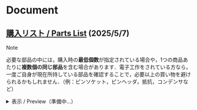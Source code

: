 # Document
## [購入リスト / Parts List](Parts-List_KOROBO_2-1.pdf) (2025/5/7)
> [!NOTE]
> 必要な部品の中には，購入時の**最低個数**が指定されている場合や，1つの商品あたりに**複数個の同じ部品**を含む場合があります．電子工作をされている方なら，一度ご自身が現在所持している部品を確認することで，必要以上の買い物を避けられるかもしれません．（例：ピンソケット，ピンヘッダ，抵抗，コンデンサなど）
<details>
<summary>表示 / Preview（準備中...）</summary>
<table>
  <tr>
    <td>No.</td>
    <td>品名</td>
    <td>単価</td>
    <td>個数</td>
    <td>小計<br>※候補1</td>
    <td>購入先<br>（候補1）</td>
    <td>購入先<br>（候補2）</td>
    <td>備考</td>
  </tr>
  <tr>
    <td>1</td>
    <td>Raspberry Pi Pico</td>
    <td>¥770</td>
    <td>1</td>
    <td>¥770</td>
    <td><a href="https://akizukidenshi.com/catalog/g/g116132/">秋月電子</a></td>
    <td><a href="https://ssci.to/6900">SWITCH<br>SCIENCE</a></td>
    <td></td>
  </tr>
  <tr>
    <td>2</td>
    <td>0.96インチ 128×64ドット<br>有機ELディスプレイ(OLED) 白色</td>
    <td>¥580</td>
    <td>1</td>
    <td>¥580</td>
    <td><a href="https://akizukidenshi.com/catalog/g/g112031/">秋月電子</a></td>
    <td></td>
    <td></td>
  </tr>
  <tr>
    <td>3</td>
    <td>BNO055使用 9軸センサー<br>フュージョンモジュールキット</td>
    <td>¥2,450</td>
    <td>1</td>
    <td>¥2,450</td>
    <td><a href="https://akizukidenshi.com/catalog/g/g116996/">秋月電子</a></td>
    <td></td>
    <td></td>
  </tr>
  <tr>
    <td>4</td>
    <td>SPV1840LR5H-B使用<br>シリコンマイクモジュールキット</td>
    <td>¥450</td>
    <td>1</td>
    <td>¥450</td>
    <td><a href="https://akizukidenshi.com/catalog/g/g116573/">秋月電子</a></td>
    <td></td>
    <td></td>
  </tr>
  <tr>
    <td>5</td>
    <td>TC78H653FTG<br>モータードライバーモジュール</td>
    <td>¥200</td>
    <td>1</td>
    <td>¥200</td>
    <td><a href="https://akizukidenshi.com/catalog/g/g114746/">秋月電子</a></td>
    <td></td>
    <td></td>
  </tr>
  <tr>
    <td>6</td>
    <td>音声合成LSI ATP3011F1-PU<br>(ゆっくりな女性の音声)</td>
    <td>¥1,050</td>
    <td>1</td>
    <td>¥1,050</td>
    <td><a href="https://akizukidenshi.com/catalog/g/g106220/">秋月電子</a></td>
    <td></td>
    <td></td>
  </tr>
  <tr>
    <td>7</td>
    <td>PAM8012使用2ワット<br>D級アンプモジュール</td>
    <td>¥300</td>
    <td>1</td>
    <td>¥300</td>
    <td><a href="https://akizukidenshi.com/catalog/g/g108217/">秋月電子</a></td>
    <td></td>
    <td></td>
  </tr>
  <tr>
    <td>8</td>
    <td>照度センサー<br>NJL7302L-F3</td>
    <td>¥45</td>
    <td>1</td>
    <td>¥45</td>
    <td><a href="https://akizukidenshi.com/catalog/g/g108910/">秋月電子</a></td>
    <td></td>
    <td></td>
  </tr>
  <tr>
    <td>9</td>
    <td>カーボン抵抗 1/2W150kΩ</td>
    <td>¥100</td>
    <td>1</td>
    <td>¥100</td>
    <td><a href="https://akizukidenshi.com/catalog/g/g107855/">秋月電子</a></td>
    <td></td>
    <td></td>
  </tr>
  <tr>
    <td>10</td>
    <td>積層セラミックコンデンサー<br>0.1μF50V X7R 2.54mm 10個</td>
    <td>¥100</td>
    <td>1</td>
    <td>¥100</td>
    <td><a href="https://akizukidenshi.com/catalog/g/g113582/">秋月電子</a></td>
    <td></td>
    <td></td>
  </tr>
  <tr>
    <td>11</td>
    <td>電解コンデンサー100μ<br>F25V105℃ ルビコンPX</td>
    <td>¥10</td>
    <td>1</td>
    <td>¥10</td>
    <td><a href="https://akizukidenshi.com/catalog/g/g117877/">秋月電子</a></td>
    <td></td>
    <td></td>
  </tr>
  <tr>
    <td>12</td>
    <td>分割ロングピンソケット 1×42 (42P)</td>
    <td>¥80</td>
    <td>3</td>
    <td>¥240</td>
    <td><a href="https://akizukidenshi.com/catalog/g/g105779/">秋月電子</a></td>
    <td></td>
    <td></td>
  </tr>
  <tr>
    <td>13</td>
    <td>ピンヘッダー 1×40 (40P)</td>
    <td>¥35</td>
    <td>3</td>
    <td>¥105</td>
    <td><a href="https://akizukidenshi.com/catalog/g/g100167/">秋月電子</a></td>
    <td></td>
    <td></td>
  </tr>
  <tr>
    <td>14</td>
    <td>ピンソケット 1×20 (20P)<br>リード長10mm</td>
    <td>¥60</td>
    <td>2</td>
    <td>¥120</td>
    <td><a href="https://akizukidenshi.com/catalog/g/g118376/">秋月電子</a></td>
    <td><a href="https://ssci.to/8027">SWITCH<br>SCIENCE</a></td>
    <td></td>
  </tr>
  <tr>
    <td>15</td>
    <td>コネクター用ハウジング 4P</td>
    <td>&yen;10</td>
    <td>1</td>
    <td>&yen;10</td>
    <td><a href="https://akizukidenshi.com/catalog/g/g112153/">秋月電子</a></td>
    <td><u></u></td>
    <td rowspan="2">
      ピンソケットでも対応できます．<br>
      ▼コネクター側だけ利用する手法もあります．<br>
      <a href="https://eleshop.jp/shop/g/gAAC41C/?srsltid=AfmBOoqFBb0585i-U3NJiWO_EpqYxHgdgGQ-2iUeOSxdOJOnOQ2duirH0ts">共立エレショップ</a>
    </td>
  </tr>
  <tr>
    <td>16</td>
    <td>ケーブル用コネクター 10個</td>
    <td>&yen;50</td>
    <td>1</td>
    <td>&yen;50</td>
    <td><a href="https://akizukidenshi.com/catalog/g/g112160">秋月電子</a></td>
    <td><u></u></td>
    <!-- 備考セルは上の行と結合しているため省略 -->
  </tr>
  <tr>
    <td>17</td>
    <td>ICソケット (28P) スリム300milタイプ</td>
    <td>&yen;280</td>
    <td>1</td>
    <td>&yen;280</td>
    <td><a href="https://akizukidenshi.com/catalog/g/g100013/">秋月電子</a></td>
    <td></td>
    <td></td>
  </tr>
  <tr>
    <td>18</td>
    <td>PHコネクター ベース付ポスト<br>トップ型 2P B2B-PH-K-S</td>
    <td>&yen;10</td>
    <td>1</td>
    <td>&yen;10</td>
    <td><a href="https://akizukidenshi.com/catalog/g/g112802/">秋月電子</a></td>
    <td><a href="https://www.amazon.co.jp/.../dp/B09F8WV2G6/">Amazon</a></td>
    <td rowspan="6">候補2のAmazonから購入したほうが，部品を紛失してもある程度予備を確保しつつ，専用ケースで保管できるため，扱いやすいかもです．</td>
  </tr>
  <tr>
    <td>19</td>
    <td>XHコネクター ベース付ポスト<br>トップ型 2P B2B-XH-A(LF)(SN)</td>
    <td>&yen;10</td>
    <td>3</td>
    <td>&yen;30</td>
    <td><a href="https://akizukidenshi.com/catalog/g/g112247/">秋月電子</a></td>
    <td rowspan="5"><a href="https://www.amazon.co.jp/">Amazon</a></td>
  </tr>
  <tr>
    <td>20</td>
    <td>XHコネクター ベース付ポスト<br>トップ型 4P B4B-XH-A(LF)(SN)</td>
    <td>&yen;10</td>
    <td>1</td>
    <td>&yen;10</td>
    <td><a href="https://akizukidenshi.com/catalog/g/g112249/">秋月電子</a></td>
  </tr>
  <tr>
    <td>21</td>
    <td>XHコネクター ハウジング用コンタクト<br>SXH-001T-P0.6</td>
    <td>&yen;200</td>
    <td>1</td>
    <td>&yen;200</td>
    <td><a href="https://akizukidenshi.com/catalog/g/g112265/">秋月電子</a></td>
  </tr>
  <tr>
    <td>22</td>
    <td>XHコネクター ハウジング 4P XHP-4</td>
    <td>&yen;5</td>
    <td>1</td>
    <td>&yen;5</td>
    <td><a href="https://akizukidenshi.com/catalog/g/g112257/">秋月電子</a></td>
  </tr>
  <tr>
    <td>23</td>
    <td>XHコネクター ハウジング 2P XHP-2</td>
    <td>&yen;5</td>
    <td>3</td>
    <td>&yen;15</td>
    <td><a href="https://akizukidenshi.com/catalog/g/g112255/">秋月電子</a></td>
  </tr>
  <tr>
    <td>24</td>
    <td>コネクタハウジング<br>(2極、ピッチ：1.25mm、1列)</td>
    <td>¥41</td>
    <td>10</td>
    <td>¥410</td>
    <td><a href="https://www.marutsu.co.jp/pc/i/2566668/">marutsu</a></td>
    <td><u></u></td>
    <!-- no.24 と no.25 の備考を結合 -->
    <td rowspan="2">
      No. 22, 23 のどちらかが在庫切れの場合，<br>
      ▼リンク先の商品で代用可能です．<br>
      <a href="https://www.marutsu.co.jp/pc/i/2231331/">代替リンク</a>
    </td>
  </tr>
  <tr>
    <td>25</td>
    <td>1.25mmピッチターミナル【500588000】</td>
    <td>¥9</td>
    <td>4</td>
    <td>¥36</td>
    <td><a href="https://www.marutsu.co.jp/pc/i/584344/">marutsu</a></td>
    <td></td>
    <!-- 備考セルは結合しているため省略 -->
  </tr>
  <tr>
    <td>26</td>
    <td>BATT CHARGER OPEN FRAME 5V 2A<br>【DFR1026】</td>
    <td>&yen;662</td>
    <td>1</td>
    <td>&yen;662</td>
    <td><a href="https://www.marutsu.co.jp/pc/i/43483335/">marutsu</a></td>
    <td><a href="https://www.aitendo.com/product/20089">aitendo</a></td>
    <td></td>
  </tr>
  <tr>
    <td>27</td>
    <td>リチウムイオンポリマー電池<br>(3.7V、1200mAh)【DTP673450(PHR)】</td>
    <td>&yen;2,363</td>
    <td>1</td>
    <td>&yen;2,363</td>
    <td><a href="https://www.marutsu.co.jp/pc/i/1634091/">marutsu</a></td>
    <td></td>
    <td></td>
  </tr>
  <tr>
    <td>28</td>
    <td>ミニモーター低速ギヤボックス(4速)<br>【ITEM70189】</td>
    <td>&yen;946</td>
    <td>2</td>
    <td>&yen;1,892</td>
    <td><a href="https://www.marutsu.co.jp/pc/i/159903/">marutsu</a></td>
    <td><a href="https://www.amazon.co.jp/.../dp/B002R0DQCU/">Amazon</a></td>
    <td></td>
  </tr>
  <tr>
    <td>29</td>
    <td>ショートワイヤ付き<br>ミニ楕円形スピーカー（8Ω 1W）</td>
    <td>&yen;486</td>
    <td>1</td>
    <td>&yen;486</td>
    <td><a href="https://ssci.to/5804">SWITCH<br>SCIENCE</a></td>
    <td><a href="https://www.marutsu.co.jp/pc/i/32844060/">marutsu</a></td>
    <td></td>
  </tr>
  <tr>
    <td>30</td>
    <td>収縮チューブ SCG1.0-1B</td>
    <td>&yen;67</td>
    <td>1</td>
    <td>&yen;67</td>
    <td><a href="https://www.monotaro.com/p/1838/1238/?t.q=%94M%88%B3%8Fk">モノタロウ</a></td>
    <td></td>
    <td></td>
  </tr>
  <tr>
    <td>31</td>
    <td>UL1571耐熱架橋ビニル絶縁電線<br>UL1571 AWG30 2m &lt;6&gt;</td>
    <td>&yen;967</td>
    <td>1</td>
    <td>&yen;967</td>
    <td><a href="https://www.monotaro.com/p/4486/8400/?t.q=awg30">モノタロウ</a></td>
    <td></td>
    <td></td>
  </tr>
  <tr>
    <td>32</td>
    <td>100mm空カプセル　10個入り<br>（クリアタイプ）</td>
    <td>&yen;1,155</td>
    <td>1</td>
    <td>&yen;1,155</td>
    <td><a href="https://www.a-muzu.com/category/EMPTY_CAPSULE_008/C0531.html">あミューズ</a></td>
    <td></td>
    <td>1体あたり1個です．．．あと9体</td>
  </tr>
  <tr>
    <td>33</td>
    <td>〈第2.1世代〉ころボ<br>メインボード</td>
    <td>&yen;3,583</td>
    <td>1</td>
    <td>&yen;3,583</td>
    <td>JCBgogo</td>
    <td></td>
    <td>
      基板費用＋輸送費（DHL）から算出．最低5枚から．<br>
      ▼調達困難な方向けに，印刷物の販売も実施中<br>
      <a href="https://korokoro-robot.booth.pm/items/6807081">https://korokoro-robot.booth.pm/items/6807081</a>
    </td>
  </tr>
  <tr>
    <td>34</td>
    <td>PolyTerra PLA 1.75mm径 1000g<br>Sunrise Orange</td>
    <td>&yen;3,278</td>
    <td>1</td>
    <td>&yen;3,278</td>
    <td><a href="https://www.amazon.co.jp/dp/B08QMXDTJL">Amazon</a></td>
    <td></td>
    <td rowspan="2">
      約50 [g]ずつ使用<br>
      ▼調達困難な方向けに，印刷物の販売も実施中<br>
      <a href="https://korokoro-robot.booth.pm/items/6812764">https://korokoro-robot.booth.pm/items/6812764</a>
    </td>
  </tr>
  <tr>
    <td>35</td>
    <td>eSUN Flexible TPU 白</td>
    <td>&yen;3,999</td>
    <td>1</td>
    <td>&yen;3,999</td>
    <td><a href="https://www.amazon.co.jp/eSUN-Flexible-3D...">Amazon</a></td>
    <td></td>
    <!-- 備考セルは上の行と結合しているため省略 -->
  </tr>
</table>

</details>
